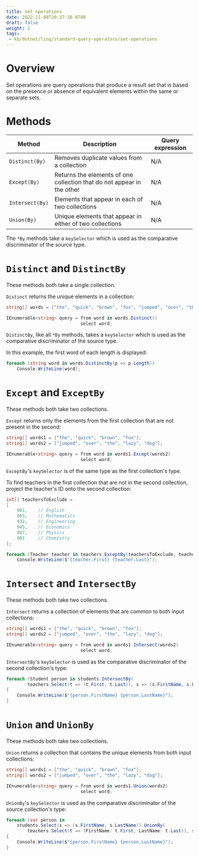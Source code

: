 ```yaml
---
title: set operations
date: 2022-11-08T20:37:38-0700
draft: false
weight: 1
tags:
 - kb/dotnet/linq/standard-query-operators/set-operations
---
```


# Overview
Set operations are query operations that produce a result set that is based on the presence or absence of 
equivalent elements within the same or separate sets.

# Methods
| Method          | Description                                                            | Query expression |
| --------------- | ---------------------------------------------------------------------- | ---------------- |
| `Distinct(By)`  | Removes duplicate values from a collection                             | N/A              |
| `Except(By)`    | Returns the elements of one collection that do not appear in the other | N/A              |
| `Intersect(By)` | Elements that appear in each of two collections                        | N/A              |
| `Union(By)`     | Unique elements that appear in either of two collections               | N/A              |

The `*By` methods take a `keySelector` which is used as the comparative discriminator of the source type.

# `Distinct` and `DistinctBy`
These methods both take a single collection.

`Distinct` returns the unique elements in a collection:

```cs
string[] words = ["the", "quick", "brown", "fox", "jumped", "over", "the", "lazy", "dog"];

IEnumerable<string> query = from word in words.Distinct()
                            select word;
```

`DistinctBy`, like all `*By` methods, takes a `keySelector` which is used as the comparative discriminator of the source type.

In this example, the first word of each length is displayed:
```cs
foreach (string word in words.DistinctBy(p => p.Length))
    Console.WriteLine(word);
```

# `Except` and `ExceptBy`
These methods both take two collections.

`Except` returns only the elements from the first collection that are not present in the second:

```cs
string[] words1 = ["the", "quick", "brown", "fox"];
string[] words2 = ["jumped", "over", "the", "lazy", "dog"];

IEnumerable<string> query = from word in words1.Except(words2)
                            select word;
```

`ExceptBy`'s `keySelector` is of the same type as the first collection's type.

To find teachers in the first collection that are not in the second collection, project the teacher's ID onto the
second collection:
```cs
int[] teachersToExclude =
[
    901,    // English
    965,    // Mathematics
    932,    // Engineering
    945,    // Economics
    987,    // Physics
    901     // Chemistry
];

foreach (Teacher teacher in teachers.ExceptBy(teachersToExclude, teacher => teacher.ID))
    Console.WriteLine($"{teacher.First} {teacher.Last}");
```

# `Intersect` and `IntersectBy`
These methods both take two collections.

`Intersect` returns a collection of elements that are common to both input collections:
```cs
string[] words1 = ["the", "quick", "brown", "fox"];
string[] words2 = ["jumped", "over", "the", "lazy", "dog"];

IEnumerable<string> query = from word in words1.Intersect(words2)
                            select word;
```

`IntersectBy`'s `keySelector` is used as the comparative discriminator of the second collection's type:
```cs
foreach (Student person in students.IntersectBy(
        teachers.Select(t => (t.First, t.Last)), s => (s.FirstName, s.LastName)))
{
    Console.WriteLine($"{person.FirstName} {person.LastName}");
}
```

# `Union` and `UnionBy`
These methods both take two collections.

`Union` returns a collection that contains the unique elements from both input collections:
```cs
string[] words1 = ["the", "quick", "brown", "fox"];
string[] words2 = ["jumped", "over", "the", "lazy", "dog"];

IEnumerable<string> query = from word in words1.Union(words2)
                            select word;
```

`UnionBy`'s `keySelector` is used as the comparative discriminator of the source collection's type:
```cs
foreach (var person in
    students.Select(s => (s.FirstName, s.LastName)).UnionBy(
        teachers.Select(t => (FirstName: t.First, LastName: t.Last)), s => (s.FirstName, s.LastName)))
{
    Console.WriteLine($"{person.FirstName} {person.LastName}");
}
```